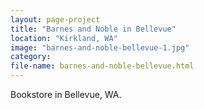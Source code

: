 ```yaml
---
layout: page-project
title: "Barnes and Noble in Bellevue"
location: "Kirkland, WA"
image: "barnes-and-noble-bellevue-1.jpg"
category:
file-name: barnes-and-noble-bellevue.html
---
```





Bookstore in Bellevue, WA.